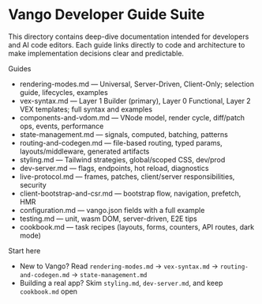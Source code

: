 # Vango Developer Guide Suite

This directory contains deep-dive documentation intended for developers and AI code editors. Each guide links directly to code and architecture to make implementation decisions clear and predictable.

Guides
- rendering-modes.md — Universal, Server-Driven, Client-Only; selection guide, lifecycles, examples
- vex-syntax.md — Layer 1 Builder (primary), Layer 0 Functional, Layer 2 VEX templates; full syntax and examples
- components-and-vdom.md — VNode model, render cycle, diff/patch ops, events, performance
- state-management.md — signals, computed, batching, patterns
- routing-and-codegen.md — file-based routing, typed params, layouts/middleware, generated artifacts
- styling.md — Tailwind strategies, global/scoped CSS, dev/prod
- dev-server.md — flags, endpoints, hot reload, diagnostics
- live-protocol.md — frames, patches, client/server responsibilities, security
- client-bootstrap-and-csr.md — bootstrap flow, navigation, prefetch, HMR
- configuration.md — vango.json fields with a full example
- testing.md — unit, wasm DOM, server-driven, E2E tips
- cookbook.md — task recipes (layouts, forms, counters, API routes, dark mode)

Start here
- New to Vango? Read `rendering-modes.md` → `vex-syntax.md` → `routing-and-codegen.md` → `state-management.md`
- Building a real app? Skim `styling.md`, `dev-server.md`, and keep `cookbook.md` open
